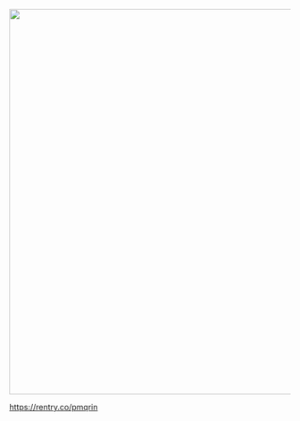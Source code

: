 <p align="center"> <img src="https://media.discordapp.net/attachments/1109304256856596582/1356684382068277500/715A2664-E5EA-40D6-A943-6CB60195DD77.png?ex=67ed764a&is=67ec24ca&hm=57d04abfa9aa47c8b09249e9a78dda5db90484eecd1fe069a08c78d7034936ba&" width="1100" height="690" alt="sub"/>

https://rentry.co/pmqrin
